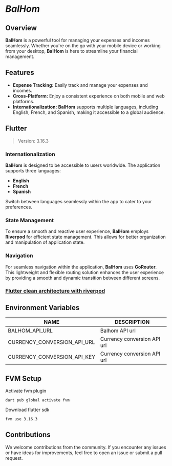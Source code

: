 # *BalHom*

## Overview

**BalHom** is a powerful tool for managing your expenses and incomes seamlessly. Whether you're on the go with your mobile device or working from your desktop, **BalHom** is here to streamline your financial management.

## Features

- **Expense Tracking:** Easily track and manage your expenses and incomes.
- **Cross-Platform:** Enjoy a consistent experience on both mobile and web platforms.
- **Internationalization:** **BalHom** supports multiple languages, including English, French, and Spanish, making it accessible to a global audience.

## Flutter

> Version: 3.16.3

### Internationalization

**BalHom** is designed to be accessible to users worldwide. The application supports three languages:

- **English**
- **French**
- **Spanish**

Switch between languages seamlessly within the app to cater to your preferences.

### State Management

To ensure a smooth and reactive user experience, **BalHom** employs **Riverpod** for efficient state management. This allows for better organization and manipulation of application state.

### Navigation

For seamless navigation within the application, **BalHom** uses **GoRouter**. This lightweight and flexible routing solution enhances the user experience by providing a smooth and dynamic transition between different screens.

### [Flutter clean architecture with riverpod](https://otakoyi.software/blog/flutter-clean-architecture-with-riverpod-and-supabase)

## Environment Variables

| NAME                        | DESCRIPTION                 |
| --------------------------- | --------------------------- |
| BALHOM_API_URL              | Balhom API url              |
| CURRENCY_CONVERSION_API_URL | Currency conversion API url |
| CURRENCY_CONVERSION_API_KEY | Currency conversion API url |

## FVM Setup

Activate fvm plugin

~~~
dart pub global activate fvm
~~~

Download flutter sdk

~~~
fvm use 3.16.3
~~~

## Contributions

We welcome contributions from the community. If you encounter any issues or have ideas for improvements, feel free to open an issue or submit a pull request.
